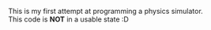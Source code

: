 This is my first attempt at programming a physics simulator.<br>
This code is **NOT** in a usable state :D